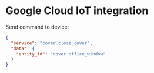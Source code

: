 # Google Cloud IoT integration

Send command to device:

```json
{
  "service": "cover.close_cover",
  "data": {
    "entity_id": "cover.office_window"
  }
}
```
